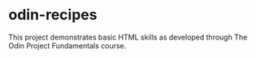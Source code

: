# odin-recipes

This project demonstrates basic HTML skills as developed through The Odin Project Fundamentals course.
